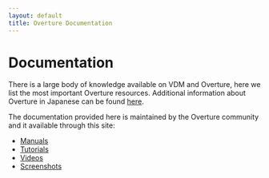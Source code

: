 ```yaml
---
layout: default
title: Overture Documentation
---
```


# Documentation

There is a large body of knowledge available on VDM and Overture, here
we list the most important Overture resources.  Additional information
about Overture in Japanese can be found
[here](http://research.nii.ac.jp/~f-ishikawa/vdm/overture.html).

The documentation provided here is maintained by the Overture community and it available through this site:

- [Manuals]({{site.url}}/documentation/manuals.html)
- [Tutorials]({{site.url}}/documentation/tutorials.html)
- [Videos]({{site.url}}/documentation/videos.html)
- [Screenshots]({{site.url}}/documentation/Screenshots.html)


<!---
## Nuts and bolts: reference manuals

Once you have acquainted yourselves with the basic working of the
Overture tool using the tutorials, it is time to check out the
available reference manuals, which consist of a language **reference
manual (TR-001)** and **two user guides (TR-002)**.  And finally,
there is a technical report describing how the Overture tools can be
used in an **industrial development process (TR-006)**.

- **TR-001**: _VDM-10 Language Manual_, P. G. Larsen, K. G. Lausdahl,
  N. Battle, and J. S. Fitzgerald,
  [version 5, March 2014]({{site.url}}/files/VDM10_lang_man.pdf)
- **TR-002**: _Overture VDM-10 Tool Support: User Guide_,
  P. G. Larsen, K. G. Lausdahl, A. Ribeiro, S. Wolff, and N. Battle,
  [version 4, April 2013]({{site.url}}/files/OvertureIDEUserGuide.pdf)
- **TR-006**: _Development Process for Distributed Embedded Systems
  using VDM_, P. G. Larsen, S. Wolff, N. Battle, J. S. Fitzgerald, and
  K. G. Pierce,
  [version 3, September 2013]({{site.url}}/files/VDMRTProcess.pdf)



## Additional materials

Note that there is a large collection of
[examples]({{site.url}}/examples/) on-line available, and it is worth
checking them out!  Additional publications can be found on our
development wiki
[Publication page](http://wiki.overturetool.org/index.php/Overture_Publications).
For tutors that plan to use Overture tool in a classroom setting, note
that there is a large collection of
[teaching materials](http://www.vdmportal.org/twiki/bin/view/Main/WebHome#VDM_teaching_material)
available, including lecture slides!

-->

